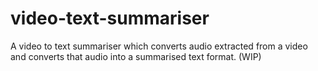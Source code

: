 # video-text-summariser
A video to text summariser which converts audio extracted from a video and converts that audio into a summarised text format. (WIP)

